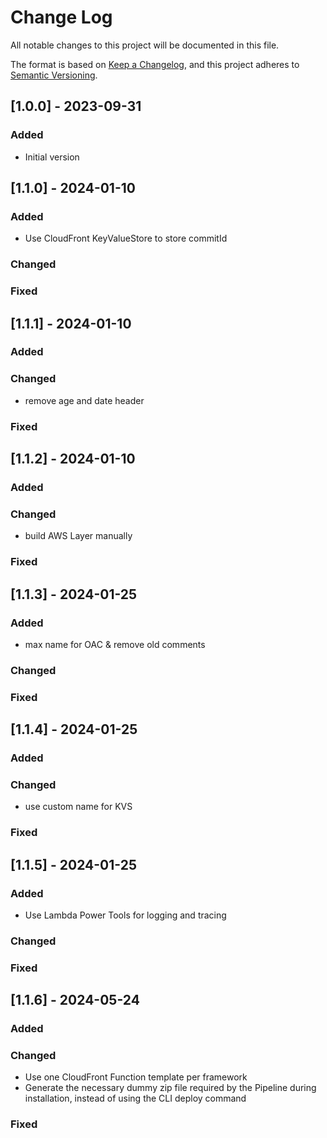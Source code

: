 # Change Log
All notable changes to this project will be documented in this file.

The format is based on [Keep a Changelog](https://keepachangelog.com/en/1.0.0/),
and this project adheres to [Semantic Versioning](https://semver.org/spec/v2.0.0.html).

## [1.0.0] - 2023-09-31
### Added
- Initial version

## [1.1.0] - 2024-01-10
### Added

- Use CloudFront KeyValueStore to store commitId

### Changed
### Fixed

## [1.1.1] - 2024-01-10
### Added

### Changed

- remove age and date header

### Fixed

## [1.1.2] - 2024-01-10
### Added

### Changed

- build AWS Layer manually

### Fixed

## [1.1.3] - 2024-01-25
### Added

- max name for OAC & remove old comments

### Changed
### Fixed

## [1.1.4] - 2024-01-25
### Added

### Changed

- use custom name for KVS

### Fixed

## [1.1.5] - 2024-01-25
### Added

- Use Lambda Power Tools for logging and tracing

### Changed
### Fixed


## [1.1.6] - 2024-05-24
### Added


### Changed

- Use one CloudFront Function template per framework
- Generate the necessary dummy zip file required by the Pipeline during installation, instead of using the CLI deploy command

### Fixed
